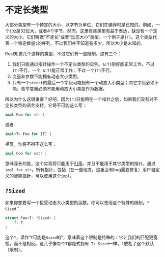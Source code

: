 # 不定长类型
大部分类型有一个特定的大小，以字节为单位，它们在编译时是已知的。例如，一个`i32`是32位大，或者4个字节。然而，这里有些类型有益于表达，缺没有一个定义的大小。它们叫做“不定长”或者“动态大小”类型。一个例子是`[T]`。这个类型代表一个特定数量`t`的序列。不过我们并不知道有多少，所以大小是未知的。

Rust知道几个这样的类型，不过它们有一些限制。这有三个：

1. 我们只能通过指针操作一个不定长类型的实例。`&[T]`刚好能正常工作，不过`[T]`不行。一个` &[T]`能正常工作，不过一个`[T]`不行。
2. 变量和参数不能拥有动态大小类型。
3. 只有一个`struct`的最后一个字段可能拥有一个动态大小类型；其它字段必须不能。枚举变量必须不能用动态大小类型作为数据。

所以为什么这很重要？好吧，因为`[T]`只能用在一个指针之后，如果我们没有对不定长类型的语言支持，它将不可能这么写：

```rust
impl Foo for str {
```

或者

```rust
impl<T> Foo for [T] {
```

相反，你将不得不这么写：

```rust
impl Foo for &str {
```

意味深长的是，这个实现将只能用于[引用](http://doc.rust-lang.org/nightly/book/references-and-borrowing.html)，并且不能用于其它类型的指针。通过`impl for str`，所有指针，包括（在一些地方，这里会有bug需要修复）用户自定义的智能指针，可以使用这个`impl`。

## `?Sized`
如果你想要写一个接受动态大小类型的函数，你可以使用这个特殊的限制，`?Sized`：

```rust
struct Foo<T: ?Sized> {
    f: T,
}
```
这个`?`，读作“`T`可能是`Sized`的”，意味着这个限制是特殊的：它让我们的匹配更宽松，而不是相反。这几乎像每个`T`都隐式拥有` T: Sized`一样，`?`放松了这个默认（限制）。
